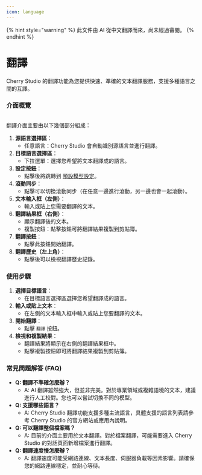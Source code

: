 ```yaml
---
icon: language
---
```


{% hint style="warning" %}
此文件由 AI 從中文翻譯而來，尚未經過審閱。
{% endhint %}

# 翻譯

Cherry Studio 的翻譯功能為您提供快速、準確的文本翻譯服務，支援多種語言之間的互譯。

### 介面概覽

<figure><img src="../../.gitbook/assets/翻譯.png" alt=""><figcaption></figcaption></figure>

翻譯介面主要由以下幾個部分組成：

1. **源語言選擇區**：
   * 任意語言：Cherry Studio 會自動識別源語言並進行翻譯。
2. **目標語言選擇區**：
   * 下拉選單：選擇您希望將文本翻譯成的語言。
3. **設定按鈕**：
   * 點擊後將跳轉到 [預設模型設定](settings/default-models.md)。
4. **滾動同步**：
   * 點擊可以切換滾動同步（在任意一邊進行滾動，另一邊也會一起滾動）。
5. **文本輸入框（左側）**：
   * 輸入或貼上您需要翻譯的文本。
6. **翻譯結果框（右側）**：
   * 顯示翻譯後的文本。
   * 複製按鈕：點擊按鈕可將翻譯結果複製到剪貼簿。
7. **翻譯按鈕**：
   * 點擊此按鈕開始翻譯。
8. **翻譯歷史（左上角）**：
   * 點擊後可以檢視翻譯歷史記錄。

### 使用步驟

1. **選擇目標語言**：
   * 在目標語言選擇區選擇您希望翻譯成的語言。
2. **輸入或貼上文本**：
   * 在左側的文本輸入框中輸入或貼上您要翻譯的文本。
3. **開始翻譯**：
   * 點擊 `翻譯` 按鈕。
4. **檢視和複製結果**：
   * 翻譯結果將顯示在右側的翻譯結果框中。
   * 點擊複製按鈕即可將翻譯結果複製到剪貼簿。

### 常見問題解答 (FAQ)

* **Q: 翻譯不準確怎麼辦？**
  * A: AI 翻譯雖然強大，但並非完美。對於專業領域或複雜語境的文本，建議進行人工校對。您也可以嘗試切換不同的模型。
* **Q: 支援哪些語言？**
  * A: Cherry Studio 翻譯功能支援多種主流語言，具體支援的語言列表請參考 Cherry Studio 的官方網站或應用內說明。
* **Q: 可以翻譯整個檔案嗎？**
  * A: 目前的介面主要用於文本翻譯。對於檔案翻譯，可能需要進入 Cherry Studio 的對話頁面新增檔案進行翻譯。
* **Q: 翻譯速度慢怎麼辦？**
  * A: 翻譯速度可能受網路連線、文本長度、伺服器負載等因素影響。請確保您的網路連線穩定，並耐心等待。